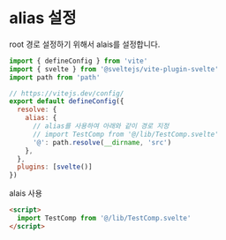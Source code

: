 # alias 설정

root 경로 설정하기 위해서 alais를 설정합니다. 
```jsx
import { defineConfig } from 'vite'
import { svelte } from '@sveltejs/vite-plugin-svelte'
import path from 'path'

// https://vitejs.dev/config/
export default defineConfig({
  resolve: {
    alias: {
      // alias를 사용하여 아래와 같이 경로 지정
      // import TestComp from '@/lib/TestComp.svelte'
      '@': path.resolve(__dirname, 'src')
    },
  },
  plugins: [svelte()]
})
```
alais 사용 

```html
<script>
  import TestComp from '@/lib/TestComp.svelte'
</script>
```



